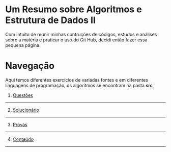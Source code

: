 # Um Resumo sobre Algoritmos e Estrutura de Dados II
Com intuito de reunir minhas contruções de códigos, estudos e análises sobre a matéria e praticar o uso do Git Hub, decidi então fazer essa pequena página.

# Navegação
Aqui temos diferentes exercícios de variadas fontes e em diferentes linguagens de programação, os algoritmos se encontram na pasta **src**

01. [Questões](nav/01_nav.md)
---
02. [Solucionário](resolucao/res_0nav.md)
---
03. [Provas]()
---
04. [Conteúdo]()
---
